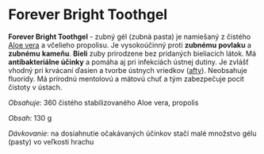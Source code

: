 Forever Bright Toothgel
=======================

**Forever Bright Toothgel** - zubný gél (zubná pasta) je namiešaný z čistého
[Aloe vera]( ../bylinky/aloe-vera) a včelieho propolisu. Je vysokoúčinný proti
**zubnému** **povlaku** a **zubnému** **kameňu**. **Bieli** zuby prirodzene bez
pridaných bieliacich látok. Má **antibakteriálne účinky** a pomáha aj pri
infekciách ústnej dutiny. Je zvlášť vhodný pri krvácaní ďasien a tvorbe ústnych
vriedkov ([afty](../diagnozy/afty)). Neobsahuje fluoridy. Má prírodnú mentolovú a
mätovú chuť a tým zabezpečuje pocit čistoty v ústach.

*Obsahuje*: 360 čistého stabilizovaného Aloe vera, propolis

*Obsah*: 130 g

*Dávkovanie*: na dosiahnutie očakávaných účinkov stačí malé množstvo gélu
(pasty) vo veľkosti hrachu

